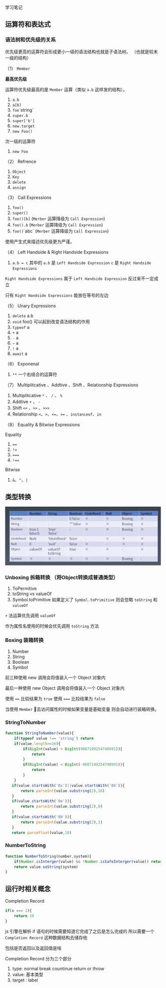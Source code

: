 学习笔记

## 运算符和表达式

### 语法树和优先级的关系

优先级更高的运算符会形成更小一级的语法结构也就是子语法树。 （也就是较末一级的结构）

（1） `Member`

__最高优先级__

运算符优先级最高的是 `Member` 运算（类似 `a.b` 这样发的结构）。

1. `a.b`
1. `a[b]`
1. `foo`\`string\`
1. `super.b`
1. `super['b']`
1. `new.target`
1. `new Foo()`


次一级的运算符

1. `new Foo`


（2） Refrence

1. `Object` 
1. `Key` 
1. `delete`
1. `assign`


（3） Call Expressions

1. `foo()`
1. `super()`
1. `foo()[b]` (`Merber` 运算降级为 `Call Expression`)
1. `foo().b` (`Merber` 运算降级为 `Call Expression`)
1. `foo()`\`abc\` (`Merber` 运算降级为 `Call Expression`)

使用产生式来描述优先级更为严谨。

（4） Left Handside & Right Handside Expressions

1. `a.b = c` 其中的 `a.b` 是 `Left Handside Expression` `c` 是 `Right Handside Expressions`

`Right Handside Expressions` 属于 `Left Handside Expression`  反过来不一定成立

只有 `Right Handside Expressions` 能放在等号的左边

（5） Unary Expressions

1. `delete` a.b
1. `void` foo() 可以起到改变语法结构的作用
1. `typeof` a
1. `+` a
1. `-` a
1. `~` a
1. `!` a
1. `await` a

（6） Exponenal

1. `**` 一个右结合的运算符

（7） Multiplitcative 、Addtive 、Shift 、Relationship Expressions

1. Multiplitcative `*` 、 `/` 、 `%`
1. Addtive `+` 、 `-`
1. Shift `<<` 、`>>` 、`>>>`
1. Relationship `<`、`>`、`<=`、`>=` 、`instanceof`、`in`

（8） Equality & Bitwise Expressions

Equality

1. `==`
1. `!=`
1. `===`
1. `!==`

Bitwise

1. `&`、`^`、`|`


## 类型转换

![类型转换](./type_conversion.png)


### Unboxing 拆箱转换 （将Object转换成普通类型）

1. ToPermitive
1. toString vs valueOf
1. Symbol.toPrimitive 如果定义了 `Symbol.toPrimitive` 则会忽略 `toString` 和 `valueOf`


`+` 法运算优先调用 `valueOf`

作为属性名使用的时候会优先调用 `toString` 方法


### Boxing 装箱转换

1. Number
1. String
1. Boolean
1. Symbol

前三种使用 new 调用会将值装入一个 Object 对象内

最后一种使用 new Object 调用会将值装入一个 Object 对象内

使用 `==` 比较结果为 `true` 使用 `===` 比较结果为 `false`

当使用 `Member` 去访问属性的时候如果变量是基础变量 则会自动进行装箱转换。

### StringToNumber

```js
function StringToNumber(value){
    if(typeof value !== 'string') return
    if(value.length>=16){
        if(BigInt(value) > BigInt(9007199254740991)){
            return 
        }
        if(BigInt(value) < BigInt(-9007199254740991)){
            return 
        }
    }
   if(value.startsWith('0x')||value.startsWith('0X')){
       return parseInt(value.substring(2),16)
   }
   if(value.startsWith('0o')){
       return parseInt(value.substring(2),8)
   }
   if(value.startsWith('0b')){
       return parseInt(value.substring(2),2)
   }
   return parseFloat(value,10)
```

### NumberToString

```js
function NumberToString(number,system){
    if(Number.isInterger(value) && !Number.isSafeInterger(value)) return
    return value.soString(system)
}
```

## 运行时相关概念

Completion Record

```js
if(x === 1){
    return 10
}
```
js 引擎在解析 if 语句的时候需要知道它完成了之后是怎么完成的 所以需要一个 `Completion Record` 这种数据结构去储存他

包括是否返回以及返回值是啥


Completion Record 分为三个部分

1. type: normal break countinue return or throw
1. value: 基本类型
1. target : label



















